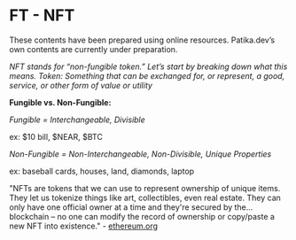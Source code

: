 # FT - NFT

These contents have been prepared using online resources. Patika.dev’s own contents are currently under preparation.

_NFT stands for “non-fungible token.” Let’s start by breaking down what this means._
_Token: Something that can be exchanged for, or represent, a good, service, or other form of value or utility_

**Fungible vs. Non-Fungible:** 

_Fungible = Interchangeable, Divisible_

ex: $10 bill, $NEAR, $BTC


_Non-Fungible = Non-Interchangeable, Non-Divisible, Unique Properties_

ex: baseball cards, houses, land, diamonds, laptop

"NFTs are tokens that we can use to represent ownership of unique items. They let us tokenize things like art, collectibles, even real estate. They can only have one official owner at a time and they're secured by the... blockchain – no one can modify the record of ownership or copy/paste a new NFT into existence." - [ethereum.org](https://ethereum.org/en/)
